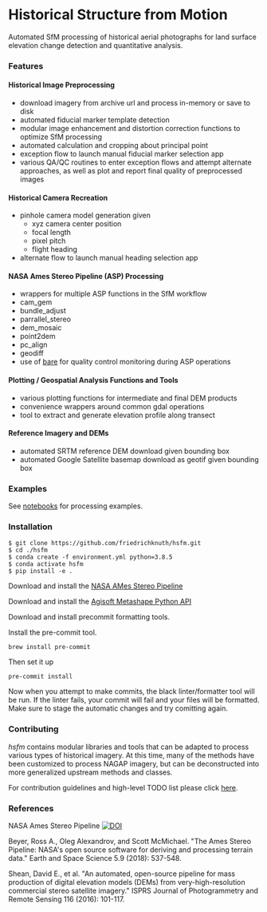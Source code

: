 # Historical Structure from Motion
Automated SfM processing of historical aerial photographs for land surface elevation change detection and quantitative analysis.


### Features

#### Historical Image Preprocessing
- download imagery from archive url and process in-memory or save to disk
- automated fiducial marker template detection
- modular image enhancement and distortion correction functions to optimize SfM processing
- automated calculation and cropping about principal point
- exception flow to launch manual fiducial marker selection app
- various QA/QC routines to enter exception flows and attempt alternate approaches, as well as plot and report final quality of preprocessed images


#### Historical Camera Recreation
- pinhole camera model generation given
  - xyz camera center position
  - focal length
  - pixel pitch
  - flight heading
- alternate flow to launch manual heading selection app

#### NASA Ames Stereo Pipeline (ASP) Processing
- wrappers for multiple ASP functions in the SfM workflow
 - cam_gem
 - bundle_adjust
 - parrallel_stereo
 - dem_mosaic
 - point2dem
 - pc_align
 - geodiff
- use of [bare](https://github.com/friedrichknuth/bare) for quality control monitoring during ASP operations


#### Plotting / Geospatial Analysis Functions and Tools
- various plotting functions for intermediate and final DEM products
- convenience wrappers around common gdal operations
- tool to extract and generate elevation profile along transect

#### Reference Imagery and DEMs
- automated SRTM reference DEM download given bounding box
- automated Google Satellite basemap download as geotif given bounding box

### Examples
See [notebooks](./examples/) for processing examples.

### Installation
```
$ git clone https://github.com/friedrichknuth/hsfm.git
$ cd ./hsfm
$ conda create -f environment.yml python=3.8.5
$ conda activate hsfm
$ pip install -e .
```

Download and install the [NASA AMes Stereo Pipeline](https://ti.arc.nasa.gov/tech/asr/groups/intelligent-robotics/ngt/stereo/)

Download and install the [Agisoft Metashape Python API](https://agisoft.freshdesk.com/support/solutions/articles/31000148930-how-to-install-metashape-stand-alone-python-module)

Download and install precommit formatting tools.

Install the pre-commit tool.
```
brew install pre-commit
```
Then set it up
```
pre-commit install
```
Now when you attempt to make commits, the black linter/formatter tool will be run. If the linter fails, your commit will fail and your files will be formatted. Make sure to stage the automatic changes and try comitting again.

### Contributing

_hsfm_ contains modular libraries and tools that can be adapted to process various types of historical imagery. At this time, many of the methods have been customized to process NAGAP imagery, but can be deconstructed into more generalized upstream methods and classes.

For contribution guidelines and high-level TODO list please click [here](./CONTRIBUTING.md).

### References
NASA Ames Stereo Pipeline [![DOI](https://zenodo.org/badge/DOI/10.5281/zenodo.1345235.svg)](https://doi.org/10.5281/zenodo.1345235)
 
Beyer, Ross A., Oleg Alexandrov, and Scott McMichael. "The Ames Stereo Pipeline: NASA's open source software for deriving and processing terrain data." Earth and Space Science 5.9 (2018): 537-548.

Shean, David E., et al. "An automated, open-source pipeline for mass production of digital elevation models (DEMs) from very-high-resolution commercial stereo satellite imagery." ISPRS Journal of Photogrammetry and Remote Sensing 116 (2016): 101-117.